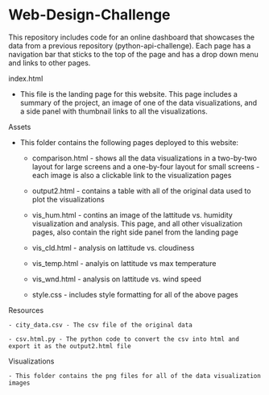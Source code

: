 # Web-Design-Challenge

This repository includes code for an online dashboard that showcases the data from a previous repository (python-api-challenge). Each page has a navigation bar that sticks to the top of the page and has a drop down menu and links to other pages.


index.html

  - This file is the landing page for this website. This page includes a summary of the project, an image of one of the data visualizations, and a side panel with thumbnail links to all the visualizations.
  
  
  
Assets

  - This folder contains the following pages deployed to this website:
  
    - comparison.html - shows all the data visualizations in a two-by-two layout for large screens and a one-by-four layout for small screens - each image is also a clickable link to the visualization pages
   
    - output2.html - contains a table with all of the original data used to plot the visualizations
    
    - vis_hum.html - contins an image of the lattitude vs. humidity visualization and analysis. This page, and all other visualization pages, also contain the right side panel from the landing page
    
    - vis_cld.html - analysis on lattitude vs. cloudiness
    
    - vis_temp.html - analyis on lattitude vs max temperature
    
    - vis_wnd.html - analysis on lattitude vs. wind speed
    
    - style.css - includes style formatting for all of the above pages
    
    
    
Resources

    - city_data.csv - The csv file of the original data
    
    - csv.html.py - The python code to convert the csv into html and export it as the output2.html file
    
    
 Visualizations 
 
    - This folder contains the png files for all of the data visualization images
